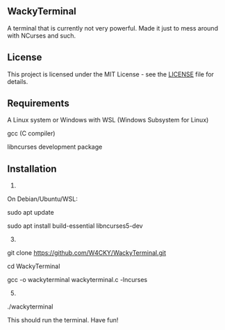 ## WackyTerminal
A terminal that is currently not very powerful. Made it just to mess around with NCurses and such. 

## License
This project is licensed under the MIT License - see the [LICENSE](LICENSE) file for details.


## Requirements
A Linux system or Windows with WSL (Windows Subsystem for Linux)

gcc (C compiler)

libncurses development package

## Installation

1.
On Debian/Ubuntu/WSL:

sudo apt update

sudo apt install build-essential libncurses5-dev

3.
git clone https://github.com/W4CKY/WackyTerminal.git

cd WackyTerminal

gcc -o wackyterminal wackyterminal.c -lncurses

5.
./wackyterminal

This should run the terminal. Have fun!
